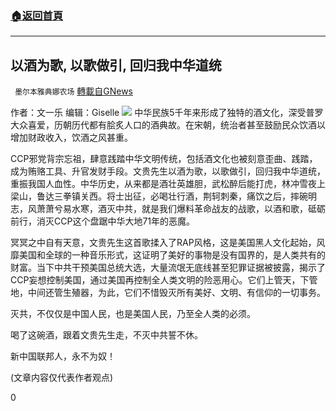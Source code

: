###  [:house:返回首頁](https://github.com/ourhimalayas/txt)
---

## 以酒为歌, 以歌做引, 回归我中华道统
` 墨尔本雅典娜农场` [轉載自GNews](https://gnews.org/zh-hans/558337/)

作者：文一乐
编辑：Giselle
![](https://gnews-media-offload.s3.amazonaws.com/wp-content/uploads/2020/11/14085207/Picture71.png)
中华民族5千年来形成了独特的酒文化，深受普罗大众喜爱，历朝历代都有脍炙人口的酒典故。在宋朝，统治者甚至鼓励民众饮酒以增加财政收入，饮酒之风甚重。

CCP邪党背宗忘祖，肆意践踏中华文明传统，包括酒文化也被刻意歪曲、践踏，成为贿赂工具、升官发财手段。文贵先生以酒为歌，以歌做引，回归我中华道统，重振我国人血性。中华历史，从来都是酒壮英雄胆，武松醉后能打虎，林冲雪夜上梁山，鲁达三拳镇关西。将士出征，必喝壮行酒，荆轲刺秦，痛饮之后，摔碗明志，风萧萧兮易水寒，酒灭中共，就是我们爆料革命战友的战歌，以酒和歌，砥砺前行，消灭CCP这个盘踞中华大地71年的恶魔。

冥冥之中自有天意，文贵先生这首歌揉入了RAP风格，这是美国黑人文化起始，风靡美国和全球的一种音乐形式，这证明了美好的事物是没有国界的，是人类共有的财富。当下中共干预美国总统大选，大量流氓无底线甚至犯罪证据被披露，揭示了CCP妄想控制美国，通过美国再控制全人类文明的险恶用心。它们上管天，下管地，中间还管生殖器，为此，它们不惜毁灭所有美好、文明、有信仰的一切事务。

灭共，不仅仅是中国人民，也是美国人民，乃至全人类的必须。

喝了这碗酒，跟着文贵先生走，不灭中共誓不休。

新中国联邦人，永不为奴！

(文章内容仅代表作者观点)

0

